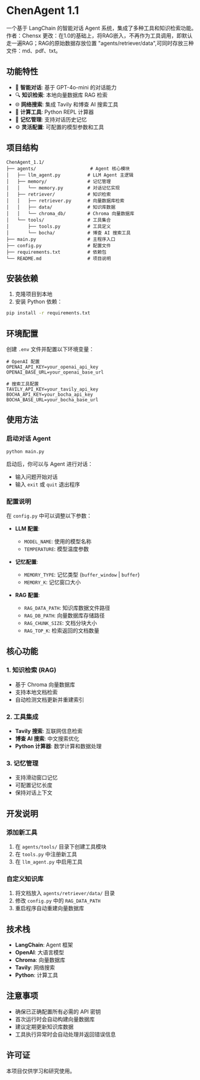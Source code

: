 # ChenAgent 1.1

一个基于 LangChain 的智能对话 Agent 系统，集成了多种工具和知识检索功能。
作者：Chensx
更改：在1.0的基础上，将RAG嵌入，不再作为工具调用，即默认走一遍RAG；RAG的原始数据存放位置 "agents/retriever/data",可同时存放三种文件：md、pdf、txt。

## 功能特性

- 🤖 **智能对话**: 基于 GPT-4o-mini 的对话能力
- 🔍 **知识检索**: 本地向量数据库 RAG 检索
- 🌐 **网络搜索**: 集成 Tavily 和博查 AI 搜索工具
- 🧮 **计算工具**: Python REPL 计算器
- 💾 **记忆管理**: 支持对话历史记忆
- ⚙️ **灵活配置**: 可配置的模型参数和工具

## 项目结构

```
ChenAgent_1.1/
├── agents/                    # Agent 核心模块
│   ├── llm_agent.py          # LLM Agent 主逻辑
│   ├── memory/               # 记忆管理
│   │   └── memory.py         # 对话记忆实现
│   ├── retriever/            # 知识检索
│   │   ├── retriever.py      # 向量数据库检索
│   │   ├── data/             # 知识库数据
│   │   └── chroma_db/        # Chroma 向量数据库
│   └── tools/                # 工具集合
│       ├── tools.py          # 工具定义
│       └── bocha/            # 博查 AI 搜索工具
├── main.py                   # 主程序入口
├── config.py                 # 配置文件
├── requirements.txt          # 依赖包
└── README.md                 # 项目说明
```

## 安装依赖

1. 克隆项目到本地
2. 安装 Python 依赖：

```bash
pip install -r requirements.txt
```

## 环境配置

创建 `.env` 文件并配置以下环境变量：

```env
# OpenAI 配置
OPENAI_API_KEY=your_openai_api_key
OPENAI_BASE_URL=your_openai_base_url

# 搜索工具配置
TAVILY_API_KEY=your_tavily_api_key
BOCHA_API_KEY=your_bocha_api_key
BOCHA_BASE_URL=your_bocha_base_url
```

## 使用方法

### 启动对话 Agent

```bash
python main.py
```

启动后，你可以与 Agent 进行对话：
- 输入问题开始对话
- 输入 `exit` 或 `quit` 退出程序

### 配置说明

在 `config.py` 中可以调整以下参数：

- **LLM 配置**:
  - `MODEL_NAME`: 使用的模型名称
  - `TEMPERATURE`: 模型温度参数

- **记忆配置**:
  - `MEMORY_TYPE`: 记忆类型 (`buffer_window` | `buffer`)
  - `MEMORY_K`: 记忆窗口大小

- **RAG 配置**:
  - `RAG_DATA_PATH`: 知识库数据文件路径
  - `RAG_DB_PATH`: 向量数据库存储路径
  - `RAG_CHUNK_SIZE`: 文档分块大小
  - `RAG_TOP_K`: 检索返回的文档数量

## 核心功能

### 1. 知识检索 (RAG)
- 基于 Chroma 向量数据库
- 支持本地文档检索
- 自动检测文档更新并重建索引

### 2. 工具集成
- **Tavily 搜索**: 互联网信息检索
- **博查 AI 搜索**: 中文搜索优化
- **Python 计算器**: 数学计算和数据处理

### 3. 记忆管理
- 支持滑动窗口记忆
- 可配置记忆长度
- 保持对话上下文

## 开发说明

### 添加新工具

1. 在 `agents/tools/` 目录下创建工具模块
2. 在 `tools.py` 中注册新工具
3. 在 `llm_agent.py` 中启用工具

### 自定义知识库

1. 将文档放入 `agents/retriever/data/` 目录
2. 修改 `config.py` 中的 `RAG_DATA_PATH`
3. 重启程序自动重建向量数据库

## 技术栈

- **LangChain**: Agent 框架
- **OpenAI**: 大语言模型
- **Chroma**: 向量数据库
- **Tavily**: 网络搜索
- **Python**: 计算工具

## 注意事项

- 确保已正确配置所有必需的 API 密钥
- 首次运行时会自动构建向量数据库
- 建议定期更新知识库数据
- 工具执行异常时会自动处理并返回错误信息

## 许可证

本项目仅供学习和研究使用。